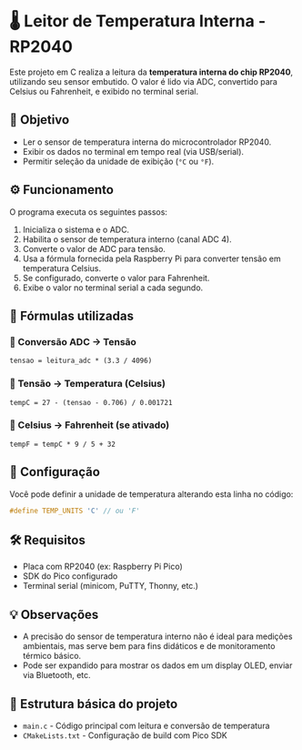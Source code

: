 # 🌡️ Leitor de Temperatura Interna - RP2040

Este projeto em C realiza a leitura da **temperatura interna do chip RP2040**, utilizando seu sensor embutido. O valor é lido via ADC, convertido para Celsius ou Fahrenheit, e exibido no terminal serial.

## 🎯 Objetivo

- Ler o sensor de temperatura interna do microcontrolador RP2040.
- Exibir os dados no terminal em tempo real (via USB/serial).
- Permitir seleção da unidade de exibição (`°C` ou `°F`).

## ⚙️ Funcionamento

O programa executa os seguintes passos:

1. Inicializa o sistema e o ADC.
2. Habilita o sensor de temperatura interno (canal ADC 4).
3. Converte o valor de ADC para tensão.
4. Usa a fórmula fornecida pela Raspberry Pi para converter tensão em temperatura Celsius.
5. Se configurado, converte o valor para Fahrenheit.
6. Exibe o valor no terminal serial a cada segundo.

## 🧪 Fórmulas utilizadas

### 🔹 Conversão ADC → Tensão

```
tensao = leitura_adc * (3.3 / 4096)
```

### 🔹 Tensão → Temperatura (Celsius)

```
tempC = 27 - (tensao - 0.706) / 0.001721
```

### 🔹 Celsius → Fahrenheit (se ativado)

```
tempF = tempC * 9 / 5 + 32
```

## 🔧 Configuração

Você pode definir a unidade de temperatura alterando esta linha no código:

```c
#define TEMP_UNITS 'C' // ou 'F'
```

## 🛠️ Requisitos

- Placa com RP2040 (ex: Raspberry Pi Pico)
- SDK do Pico configurado
- Terminal serial (minicom, PuTTY, Thonny, etc.)

## 💡 Observações

- A precisão do sensor de temperatura interno não é ideal para medições ambientais, mas serve bem para fins didáticos e de monitoramento térmico básico.
- Pode ser expandido para mostrar os dados em um display OLED, enviar via Bluetooth, etc.

## 📂 Estrutura básica do projeto

- `main.c` - Código principal com leitura e conversão de temperatura
- `CMakeLists.txt` - Configuração de build com Pico SDK
